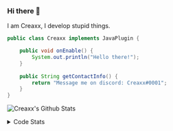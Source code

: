 ### Hi there 👋

I am Creaxx, I develop stupid things. 

```java
public class Creaxx implements JavaPlugin {

    public void onEnable() {
        System.out.println("Hello there!");
    }
    
    public String getContactInfo() {
        return "Message me on discord: Creaxx#0001";
    }
}
```

![Creaxx's Github Stats](https://github-readme-stats.vercel.app/api?username=CreaxxOG&show_icons=true&theme=dark&count_private=true)

<details>
  <summary>Code Stats</summary>

<!--START_SECTION:waka-->

```txt
Java             5 hrs           ███████████████████▒░░░░░   77.54 %
XML              50 mins         ███▒░░░░░░░░░░░░░░░░░░░░░   12.93 %
Kotlin           23 mins         █▓░░░░░░░░░░░░░░░░░░░░░░░   06.08 %
YAML             13 mins         █░░░░░░░░░░░░░░░░░░░░░░░░   03.41 %
Markdown         0 secs          ░░░░░░░░░░░░░░░░░░░░░░░░░   00.02 %
```

<!--END_SECTION:waka-->
</details>
